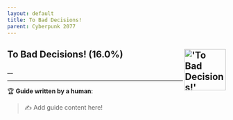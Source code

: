 ```yaml
---
layout: default
title: To Bad Decisions!
parent: Cyberpunk 2077
---
```


## To Bad Decisions! (16.0%) <img align="right" src="https://cdn.cloudflare.steamstatic.com/steamcommunity/public/images/apps/1091500/3ac542374888a4a57a2ef35fb2bf3a5546daaaca.jpg" alt="'To Bad Decisions!' achievement icon" width="96" height="96">

__

---

:trophy: **Guide written by a human**:

> :writing_hand: Add guide content here!


